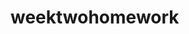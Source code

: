 <!-- lANGUAGES USED TO CREAT THIS SITE: 
HTML, CSS, JS -->

<!-- HTML language is English -->

<!-- The goal of this project is to create a responsive website -->

<!-- This is the first step into a complete up to date portfolio -->

<!-- The graphic and the design in this page was taking in consideration for a certain point. However, the ultimate goal from this step is the functionality of all elements -->
# weektwohomework
